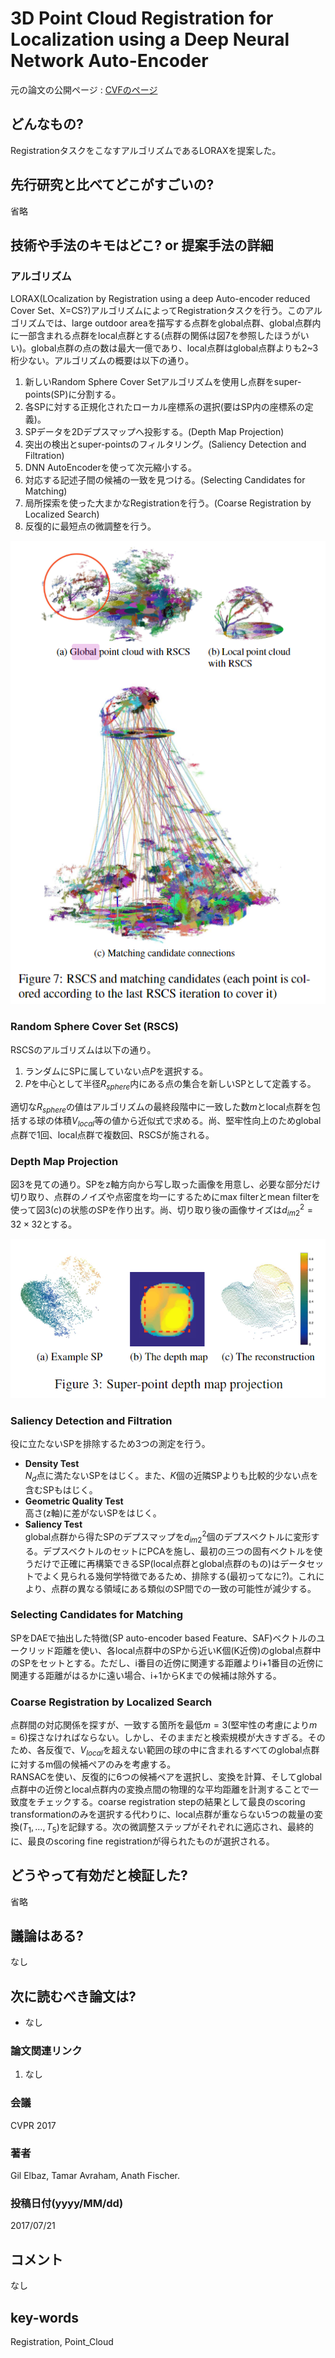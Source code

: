 # 3D Point Cloud Registration for Localization using a Deep Neural Network Auto-Encoder

元の論文の公開ページ : [CVFのページ](http://openaccess.thecvf.com/content_cvpr_2017/papers/Elbaz_3D_Point_Cloud_CVPR_2017_paper.pdf)

## どんなもの?
RegistrationタスクをこなすアルゴリズムであるLORAXを提案した。

## 先行研究と比べてどこがすごいの?
省略

## 技術や手法のキモはどこ? or 提案手法の詳細
### **アルゴリズム**
LORAX(LOcalization by Registration using a deep Auto-encoder reduced Cover Set、X=CS?)アルゴリズムによってRegistrationタスクを行う。このアルゴリズムでは、large outdoor areaを描写する点群をglobal点群、global点群内に一部含まれる点群をlocal点群とする(点群の関係は図7を参照したほうがいい)。global点群の点の数は最大一億であり、local点群はglobal点群よりも2~3桁少ない。アルゴリズムの概要は以下の通り。

1. 新しいRandom Sphere Cover Setアルゴリズムを使用し点群をsuper-points(SP)に分割する。
2. 各SPに対する正規化されたローカル座標系の選択(要はSP内の座標系の定義)。
3. SPデータを2Dデプスマップへ投影する。(Depth Map Projection)
4. 突出の検出とsuper-pointsのフィルタリング。(Saliency Detection and Filtration)
5. DNN AutoEncoderを使って次元縮小する。
6. 対応する記述子間の候補の一致を見つける。(Selecting Candidates for Matching)
7. 局所探索を使った大まかなRegistrationを行う。(Coarse Registration by Localized Search)
8. 反復的に最短点の微調整を行う。

![fig7](img/3PCRfLuaDNNA/fig7.png)

### **Random Sphere Cover Set (RSCS)**
RSCSのアルゴリズムは以下の通り。

1. ランダムにSPに属していない点$P$を選択する。
2. $P$を中心として半径$R_ {sphere}$内にある点の集合を新しいSPとして定義する。

適切な$R_ {sphere}$の値はアルゴリズムの最終段階中に一致した数$m$とlocal点群を包括する球の体積$V_ {local}$等の値から近似式で求める。尚、堅牢性向上のためglobal点群で1回、local点群で複数回、RSCSが施される。

### **Depth Map Projection**
図3を見ての通り。SPをz軸方向から写し取った画像を用意し、必要な部分だけ切り取り、点群のノイズや点密度を均一にするためにmax filterとmean filterを使って図3(c)の状態のSPを作り出す。尚、切り取り後の画像サイズは$d_ {im2}^2=32\times 32$とする。

![fig3](img/3PCRfLuaDNNA/fig3.png)

### **Saliency Detection and Filtration**
役に立たないSPを排除するため3つの測定を行う。

- **Density Test**  
  $N_ d$点に満たないSPをはじく。また、$K$個の近隣SPよりも比較的少ない点を含むSPもはじく。
- **Geometric Quality Test**  
  高さ(z軸)に差がないSPをはじく。
- **Saliency Test**  
  global点群から得たSPのデプスマップを$d_ {im2}^2$個のデプスベクトルに変形する。デプスベクトルのセットにPCAを施し、最初の三つの固有ベクトルを使うだけで正確に再構築できるSP(local点群とglobal点群のもの)はデータセットでよく見られる幾何学特徴であるため、排除する(最初ってなに?)。これにより、点群の異なる領域にある類似のSP間での一致の可能性が減少する。

### **Selecting Candidates for Matching**
SPをDAEで抽出した特徴(SP auto-encoder based Feature、SAF)ベクトルのユークリッド距離を使い、各local点群中のSPから近いK個(K近傍)のglobal点群中のSPをセットとする。ただし、i番目の近傍に関連する距離よりi+1番目の近傍に関連する距離がはるかに遠い場合、i+1からKまでの候補は除外する。

### **Coarse Registration by Localized Search**
点群間の対応関係を探すが、一致する箇所を最低$m=3$(堅牢性の考慮により$m=6$)探さなければならない。しかし、そのままだと検索規模が大きすぎる。そのため、各反復で、$V_ {local}$を超えない範囲の球の中に含まれるすべてのglobal点群に対するm個の候補ペアのみを考慮する。  
RANSACを使い、反復的に6つの候補ペアを選択し、変換を計算、そしてglobal点群中の近傍とlocal点群内の変換点間の物理的な平均距離を計測することで一致度をチェックする。coarse registration stepの結果として最良のscoring transformationのみを選択する代わりに、local点群が重ならない5つの裁量の変換$(T_ 1, \ldots, T_ 5)$を記録する。次の微調整ステップがそれぞれに適応され、最終的に、最良のscoring fine registrationが得られたものが選択される。

## どうやって有効だと検証した?
省略

## 議論はある?
なし

## 次に読むべき論文は?
- なし

### 論文関連リンク
1. なし

### 会議
CVPR 2017

### 著者
Gil Elbaz, Tamar Avraham, Anath Fischer. 

### 投稿日付(yyyy/MM/dd)
2017/07/21

## コメント
なし

## key-words
Registration, Point_Cloud